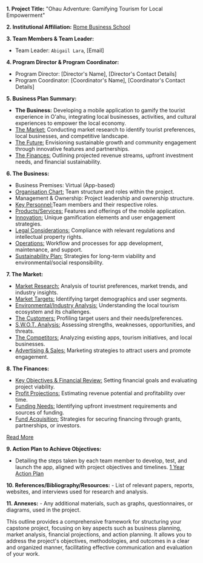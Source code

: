 **1. Project Title:** "Ohau Adventure: Gamifying Tourism for Local Empowerment"

**2. Institutional Affiliation:** [Rome Business School](https://romebusinessschool.com/)

**3. Team Members & Team Leader:**

- Team Leader: `Abigail Lara`, [Email]

**4. Program Director & Program Coordinator:**

- Program Director: [Director's Name], [Director's Contact Details]
- Program Coordinator: [Coordinator's Name], [Coordinator's Contact Details]

**5. Business Plan Summary:**

- **The Business:** Developing a mobile application to gamify the tourist experience in O'ahu, integrating local businesses, activities, and cultural experiences to empower the local economy.
- [The Market:](./5_1_Business%20Plan_%20Market%20Research.md) Conducting market research to identify tourist preferences, local businesses, and competitive landscape.
- [The Future:](./5_2_Business%20Plan_The%20Future%20Vision.md) Envisioning sustainable growth and community engagement through innovative features and partnerships.
- [The Finances:](./5_3_Business%20Plan_The%20Finance.md) Outlining projected revenue streams, upfront investment needs, and financial sustainability.

**6. The Business:**

- Business Premises: Virtual (App-based)
- [Organisation Chart:](./6_1_The%20Business_Organization%20Stucture.md) Team structure and roles within the project.
- Management & Ownership: Project leadership and ownership structure.
- [Key Personnel:](./6_2_The%20Business_Key%20Personnel.md)Team members and their respective roles.
- [Products/Services:](./6_4_The%20Business_Products.md) Features and offerings of the mobile application.
- [Innovation:](./6_5_The%20Business_Inovation.md) Unique gamification elements and user engagement strategies.
- [Legal Considerations:](./6_6_The%20Business_Legal%20Considerations.md) Compliance with relevant regulations and intellectual property rights.
- [Operations:](./6_7_The%20Business_Operations%20Workflow.md) Workflow and processes for app development, maintenance, and support.
- [Sustainability Plan:](./6_8_The%20Business_Sustainability%20Plan.md) Strategies for long-term viability and environmental/social responsibility.

**7. The Market:**

- [Market Research:](./7_1_The%20Market_Research.md) Analysis of tourist preferences, market trends, and industry insights.
- [Market Targets:](./7_2_The%20Market_Targert%20Market.md) Identifying target demographics and user segments.
- [Environmental/Industry Analysis:](./7_3_The%20Market_Enviromental%20Impact.md) Understanding the local tourism ecosystem and its challenges.
- [The Customers:](./7_4_The%20Market_Customer%20Profile.md) Profiling target users and their needs/preferences.
- [S.W.O.T. Analysis:](./7_5_The%20Market_SWOT.md) Assessing strengths, weaknesses, opportunities, and threats.
- [The Competitors:](./7_6_The%20Market_Competitors.md) Analyzing existing apps, tourism initiatives, and local businesses.
- [Advertising & Sales:](./7_7_The%20Market_Advertising.md) Marketing strategies to attract users and promote engagement.

**8. The Finances:**

- [Key Objectives & Financial Review:](./8_1_The%20Financials_Objectives.md) Setting financial goals and evaluating project viability.
- [Profit Projections:](./8_4_The%20Financials_Projections.md) Estimating revenue potential and profitability over time.
- [Funding Needs:](./8_3_The%20Financials_Funding%20Needs.md) Identifying upfront investment requirements and sources of funding.
- [Fund Acquisition:](./8_5_The%20Financials_Funding%20Source.md) Strategies for securing financing through grants, partnerships, or investors.

[Read More](./8_2_The%20Financials_Financial%20Benefits.md)

**9. Action Plan to Achieve Objectives:**

- Detailing the steps taken by each team member to develop, test, and launch the app, aligned with project objectives and timelines.
  [1 Year Action Plan](./9_0_Action%20Plan_Time%20Line.md)

**10. References/Bibliography/Resources:** - List of relevant papers, reports, websites, and interviews used for research and analysis.

**11. Annexes:** - Any additional materials, such as graphs, questionnaires, or diagrams, used in the project.

This outline provides a comprehensive framework for structuring your capstone project, focusing on key aspects such as business planning, market analysis, financial projections, and action planning. It allows you to address the project's objectives, methodologies, and outcomes in a clear and organized manner, facilitating effective communication and evaluation of your work.
